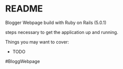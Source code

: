 # README
Blogger Webpage build with Ruby on Rails (5.0.1)



steps necessary to get the application up and running.

Things you may want to cover:

* TODO


#BloggWebpage
